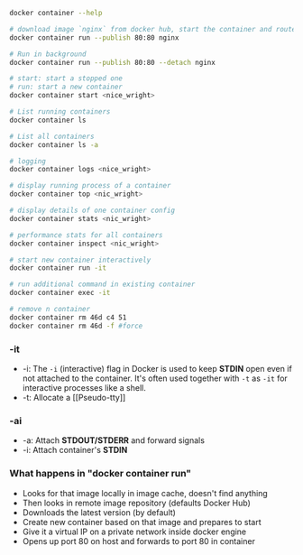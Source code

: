 

```bash
docker container --help

# download image `nginx` from docker hub, start the container and route comming request from host to container 
docker container run --publish 80:80 nginx

# Run in background
docker container run --publish 80:80 --detach nginx

# start: start a stopped one
# run: start a new container 
docker container start <nice_wright>

# List running containers
docker container ls

# List all containers
docker container ls -a

# logging
docker container logs <nice_wright>

# display running process of a container
docker container top <nic_wright>

# display details of one container config
docker container stats <nic_wright>

# performance stats for all containers
docker container inspect <nic_wright>

# start new container interactively
docker container run -it

# run additional command in existing container
docker container exec -it

# remove n container
docker container rm 46d c4 51 
docker container rm 46d -f #force

```


### -it
- -i: The `-i` (interactive) flag in Docker is used to keep **STDIN** open even if not attached to the container. It's often used together with `-t` as `-it` for interactive processes like a shell.
- -t: Allocate a [[Pseudo-tty]]
### -ai
- -a: Attach **STDOUT/STDERR** and forward signals
- -i: Attach container's **STDIN**

### What happens in  "docker container run"
- Looks for that image locally in image cache, doesn't find anything
- Then looks in remote image repository (defaults Docker Hub)
- Downloads the latest version (by default)
- Create new container based on that image and prepares to start
- Give it a virtual IP on a private network inside docker engine
- Opens up port 80 on host and forwards to port 80 in container

